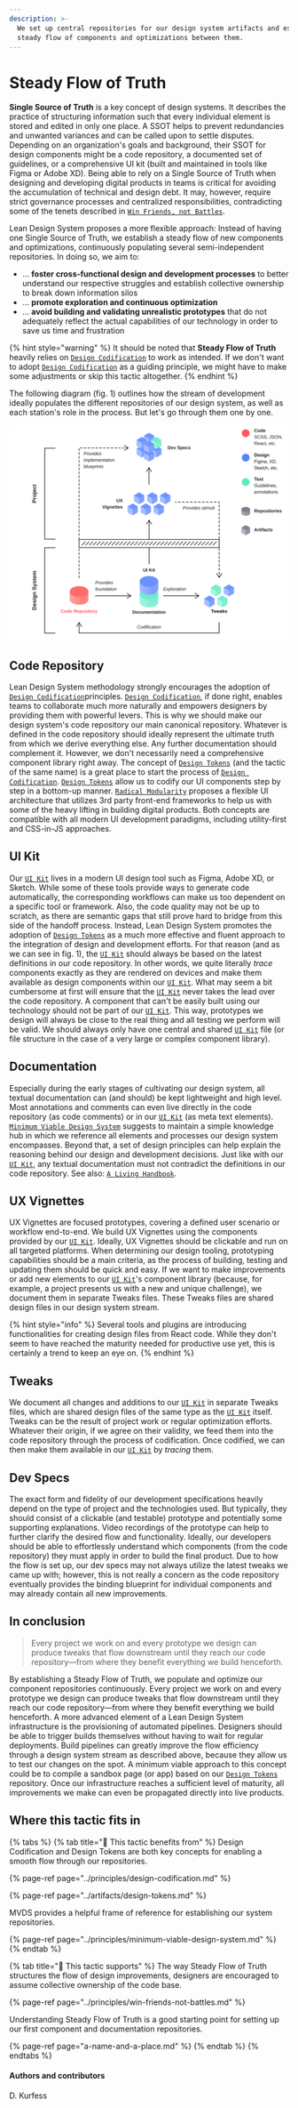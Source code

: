 ```yaml
---
description: >-
  We set up central repositories for our design system artifacts and establish a
  steady flow of components and optimizations between them.
---
```


# Steady Flow of Truth

**Single Source of Truth** is a key concept of design systems. It describes the practice of structuring information such that every individual element is stored and edited in only one place. A SSOT helps to prevent redundancies and unwanted variances and can be called upon to settle disputes. Depending on an organization's goals and background, their SSOT for design components might be a code repository, a documented set of guidelines, or a comprehensive UI kit \(built and maintained in tools like Figma or Adobe XD\). Being able to rely on a Single Source of Truth when designing and developing digital products in teams is critical for avoiding the accumulation of technical and design debt. It may, however, require strict governance processes and centralized responsibilities, contradicting some of the tenets described in [`Win Friends, not Battles`](../principles/win-friends-not-battles.md).

Lean Design System proposes a more flexible approach: Instead of having one Single Source of Truth, we establish a steady flow of new components and optimizations, continuously populating several semi-independent repositories. In doing so, we aim to:

* … **foster cross-functional design and development processes** to better understand our respective struggles and establish collective ownership to break down information silos
* … **promote exploration and continuous optimization**
* … **avoid building and validating unrealistic prototypes** that do not adequately reflect the actual capabilities of our technology in order to save us time and frustration

{% hint style="warning" %}
It should be noted that **Steady Flow of Truth** heavily relies on [`Design Codification`](../principles/design-codification.md) to work as intended. If we don't want to adopt [`Design Codification`](../principles/design-codification.md) as a guiding principle, we might have to make some adjustments or skip this tactic altogether.
{% endhint %}

The following diagram \(fig. 1\) outlines how the stream of development ideally populates the different repositories of our design system, as well as each station's role in the process. But let's go through them one by one.

![Fig. 1: Steady Flow of Truth](../../.gitbook/assets/fig_steady_flow.svg)

## Code Repository

Lean Design System methodology strongly encourages the adoption of [`Design Codification`](../principles/design-codification.md)principles. [`Design Codification`](../principles/design-codification.md), if done right, enables teams to collaborate much more naturally and empowers designers by providing them with powerful levers. This is why we should make our design system's code repository our main canonical repository. Whatever is defined in the code repository should ideally represent the ultimate truth from which we derive everything else. Any further documentation should complement it. However, we don't necessarily need a comprehensive component library right away. The concept of [`Design Tokens`](../artifacts/design-tokens.md) \(and the tactic of the same name\) is a great place to start the process of [`Design Codification`](../principles/design-codification.md). [`Design Tokens`](../artifacts/design-tokens.md) allow us to codify our UI components step by step in a bottom-up manner. [`Radical Modularity`](radical-modularity.md) proposes a flexible UI architecture that utilizes 3rd party front-end frameworks to help us with some of the heavy lifting in building digital products. Both concepts are compatible with all modern UI development paradigms, including utility-first and CSS-in-JS approaches.

## UI Kit

Our [`UI Kit`](../artifacts/ui-kits.md) lives in a modern UI design tool such as Figma, Adobe XD, or Sketch. While some of these tools provide ways to generate code automatically, the corresponding workflows can make us too dependent on a specific tool or framework. Also, the code quality may not be up to scratch, as there are semantic gaps that still prove hard to bridge from this side of the handoff process. Instead, Lean Design System promotes the adoption of [`Design Tokens`](../artifacts/design-tokens.md) as a much more effective and fluent approach to the integration of design and development efforts. For that reason \(and as we can see in fig. 1\), the [`UI Kit`](../artifacts/ui-kits.md) should always be based on the latest definitions in our code repository. In other words, we quite literally _trace_ components exactly as they are rendered on devices and make them available as design components within our [`UI Kit`](../artifacts/ui-kits.md). What may seem a bit cumbersome at first will ensure that the [`UI Kit`](../artifacts/ui-kits.md) never takes the lead over the code repository. A component that can't be easily built using our technology should not be part of our [`UI Kit`](../artifacts/ui-kits.md). This way, prototypes we design will always be close to the real thing and all testing we perform will be valid. We should always only have one central and shared [`UI Kit`](../artifacts/ui-kits.md) file \(or file structure in the case of a very large or complex component library\).

## Documentation

Especially during the early stages of cultivating our design system, all textual documentation can \(and should\) be kept lightweight and high level. Most annotations and comments can even live directly in the code repository \(as code comments\) or in our [`UI Kit`](../artifacts/ui-kits.md) \(as meta text elements\). [`Minimum Viable Design System`](../principles/minimum-viable-design-system.md) suggests to maintain a simple knowledge hub in which we reference all elements and processes our design system encompasses. Beyond that, a set of design principles can help explain the reasoning behind our design and development decisions. Just like with our [`UI Kit`](../artifacts/ui-kits.md), any textual documentation must not contradict the definitions in our code repository. See also: [`A Living Handbook`](../artifacts/a-living-handbook.md).

## UX Vignettes

UX Vignettes are focused prototypes, covering a defined user scenario or workflow end-to-end. We build UX Vignettes using the components provided by our [`UI Kit`](../artifacts/ui-kits.md). Ideally, UX Vignettes should be clickable and run on all targeted platforms. When determining our design tooling, prototyping capabilities should be a main criteria, as the process of building, testing and updating them should be quick and easy. If we want to make improvements or add new elements to our [`UI Kit`](../artifacts/ui-kits.md)'s component library \(because, for example, a project presents us with a new and unique challenge\), we document them in separate Tweaks files. These Tweaks files are shared design files in our design system stream.

{% hint style="info" %}
Several tools and plugins are introducing functionalities for creating design files from React code. While they don't seem to have reached the maturity needed for productive use yet, this is certainly a trend to keep an eye on.
{% endhint %}

## Tweaks

We document all changes and additions to our [`UI Kit`](../artifacts/ui-kits.md) in separate Tweaks files, which are shared design files of the same type as the [`UI Kit`](../artifacts/ui-kits.md) itself. Tweaks can be the result of project work or regular optimization efforts. Whatever their origin, if we agree on their validity, we feed them into the code repository through the process of codification. Once codified, we can then make them available in our [`UI Kit`](../artifacts/ui-kits.md) by _tracing_ them.

## Dev Specs

The exact form and fidelity of our development specifications heavily depend on the type of project and the technologies used. But typically, they should consist of a clickable \(and testable\) prototype and potentially some supporting explanations. Video recordings of the prototype can help to further clarify the desired flow and functionality. Ideally, our developers should be able to effortlessly understand which components \(from the code repository\) they must apply in order to build the final product. Due to how the flow is set up, our dev specs may not always utilize the latest tweaks we came up with; however, this is not really a concern as the code repository eventually provides the binding blueprint for individual components and may already contain all new improvements.

## In conclusion

> Every project we work on and every prototype we design can produce tweaks that flow downstream until they reach our code repository—from where they benefit everything we build henceforth.

By establishing a Steady Flow of Truth, we populate and optimize our component repositories continuously. Every project we work on and every prototype we design can produce tweaks that flow downstream until they reach our code repository—from where they benefit everything we build henceforth. A more advanced element of a Lean Design System infrastructure is the provisioning of automated pipelines. Designers should be able to trigger builds themselves without having to wait for regular deployments. Build pipelines can greatly improve the flow efficiency through a design system stream as described above, because they allow us to test our changes on the spot. A minimum viable approach to this concept could be to compile a sandbox page \(or app\) based on our [`Design Tokens`](../artifacts/design-tokens.md) repository. Once our infrastructure reaches a sufficient level of maturity, all improvements we make can even be propagated directly into live products.

## Where this tactic fits in

{% tabs %}
{% tab title="🙏  This tactic benefits from" %}
Design Codification and Design Tokens are both key concepts for enabling a smooth flow through our repositories.

{% page-ref page="../principles/design-codification.md" %}

{% page-ref page="../artifacts/design-tokens.md" %}

MVDS provides a helpful frame of reference for establishing our system repositories.

{% page-ref page="../principles/minimum-viable-design-system.md" %}
{% endtab %}

{% tab title="💪  This tactic supports" %}
The way Steady Flow of Truth structures the flow of design improvements, designers are encouraged to assume collective ownership of the code base.

{% page-ref page="../principles/win-friends-not-battles.md" %}

Understanding Steady Flow of Truth is a good starting point for setting up our first component and documentation repositories.

{% page-ref page="a-name-and-a-place.md" %}
{% endtab %}
{% endtabs %}

#### Authors and contributors

D. Kurfess


